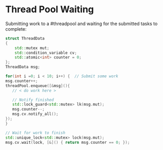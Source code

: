 # Thread Pool Waiting

Submitting work to a #threadpool and waiting for the submitted tasks to complete:

```cpp
struct ThreadData
{
    std::mutex mut;
    std::condition_variable cv;
    std::atomic<int> counter = 0;
};
ThreadData msg;

for(int i =0; i < 10; i++) {  // Submit some work
msg.counter++;
threadPool.enqueue([&msg](){
   // < do work here >

   // Notify finished
   std::lock_guard<std::mutex> lk(msg.mut);
   msg.counter--;
   msg.cv.notify_all();
});
}

// Wait for work to finish
std::unique_lock<std::mutex> lock(msg.mut);
msg.cv.wait(lock, [&]() { return msg.counter == 0; }); 
```
